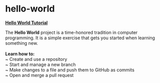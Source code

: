 # hello-world
<u><b>Hello World Tutorial</b></u>

The <b>Hello World</b> project is a time-honored tradition in computer programming. It is a simple exercise that gets you started when learning something new.<br>
<br>
<b>Learn how to:</b><br>
~ Create and use a repository<br>
~ Start and manage a new branch<br>
~ Make changes to a file and push them to GitHub as commits<br>
~ Open and merge a pull request<br>
